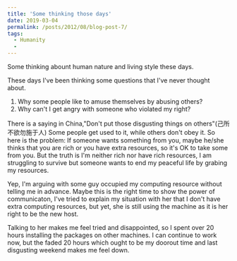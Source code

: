 ```yaml
---
title: 'Some thinking those days'
date: 2019-03-04
permalink: /posts/2012/08/blog-post-7/
tags:
  - Humanity
  - 
---
```


Some thinking abount human nature and living style these days.

These days I've been thinking some questions that I've never thought about.
1. Why some people like to amuse themselves by abusing others?
2. Why can't I get angry with someone who violated my right?

There is a saying in China,"Don't put those disgusting things on others"(己所不欲勿施于人)
Some people get used to it, while others don't obey it. So here is the problem:
If someone wants something from you, maybe he/she thinks that you are rich or you have extra resources, 
so it's OK to take some from you. But the truth is I'm neither rich nor have rich resources, I am struggling to survive
but someone wants to end my peaceful life by grabing my resources.

Yep, I'm arguing with some guy occupied my computing resource without telling me in advance. Maybe this is the right time
to show the power of communicaton, I've tried to explain my situation with her that I don't have extra computing resources,
but yet, she is still using the machine as it is her right to be the new host. 

Talking to her makes me feel tried and disappointed, so I spent over 20 hours installing the packages on other machines.
I can continue to work now, but the faded 20 hours which ought to be my doorout time and last disgusting weekend makes me feel down.
